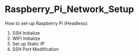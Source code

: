 # Raspberry_Pi_Network_Setup  
  
How to set-up Raspberry Pi	(Headless):  
  1.  SSH Initialize  
  2.  WIFI Initialize  
  3.  Set up Static IP  
  4.  SSH Port Modification  
